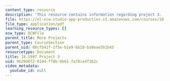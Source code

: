 ```yaml
---
content_type: resource
description: 'This resource contains information regarding project 3. '
file: https://ol-ocw-studio-app-production.s3.amazonaws.com/courses/18-s997-introduction-to-matlab-programming-fall-2011/962800729194ff0b9b61fa78ce4f362c_MIT18_S997F11_Project_3.pdf
file_type: application/pdf
learning_resource_types: []
ocw_type: OCWFile
parent_title: More Projects
parent_type: CourseSection
parent_uid: 08cfb41f-1f5e-b1e9-bb10-ba9eae5b1b45
resourcetype: Document
title: 18.S997 Project 3
uid: 96280072-9194-ff0b-9b61-fa78ce4f362c
video_metadata:
  youtube_id: null
---
```

